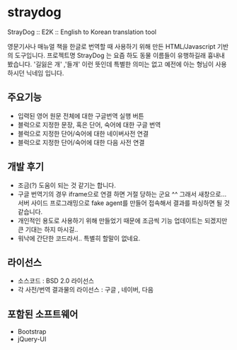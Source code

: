 straydog
========

StrayDog :: E2K :: English to Korean translation tool

영문기사나 매뉴얼 책을 한글로 번역할 때 사용하기 위해 만든 HTML/Javascript 기반의 도구입니다.
프로젝트명 StrayDog 는 요즘 하도 동물 이름들이 유행하길래 흉내내 봤습니다.
'길잃은 개' ,'들개' 이런 뜻인데 특별한 의미는 없고 예전에 아는 형님이 사용하시던 닉네임 입니다.

주요기능
--------

* 입력된 영어 원문 전체에 대한 구글번역 실행 버튼
* 블럭으로 지정한 문장, 혹은 단어, 숙어에 대한 구글 번역
* 블럭으로 지정한 단어/숙어에 대한 네이버사전 연결 
* 블럭으로 지정한 단어/숙어에 대한 다음 사전 연결

개발 후기
---------
* 조금(?) 도움이 되는 것 같기는 합니다.
* 구글 번역기의 경우 iframe으로 연결 하면 거절 당하는 군요 ^^ 그래서 새창으로... 서버 사이드 프로그래밍으로 fake agent를 만들어 접속해서 결과를 파싱하면 될 것 같습니다.
* 개인적인 용도로 사용하기 위해 만들었기 때문에 조금씩 기능 업데이트는 되겠지만 큰 기대는 하지 마시길..
* 워낙에 간단한 코드라서.. 특별히 할말이 없네요.

라이선스
--------
* 소스코드 : BSD 2.0 라이선스
* 각 사전/번역 결과물의 라이선스 : 구글 , 네이버, 다음


포함된 소프트웨어
------------------
* Bootstrap
* jQuery-UI

